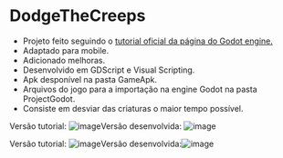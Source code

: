 # DodgeTheCreeps

* Projeto feito seguindo o [tutorial oficial da página do Godot engine.](https://docs.godotengine.org/en/stable/getting_started/step_by_step/your_first_game.html)
* Adaptado para mobile.
* Adicionado melhoras.
* Desenvolvido em GDScript e Visual Scripting.
* Apk desponível na pasta GameApk.
* Arquivos do jogo para a importação na engine Godot na pasta ProjectGodot.
* Consiste em desviar das criaturas o maior tempo possível.

Versão tutorial: ![image](https://user-images.githubusercontent.com/81335163/119166395-f23bc080-ba34-11eb-9a53-1727e893039a.png)Versão desenvolvida: ![image](https://user-images.githubusercontent.com/81335163/119166588-2c0cc700-ba35-11eb-8944-1f40d31b9d3e.png)


Versão tutorial: ![image](https://user-images.githubusercontent.com/81335163/119166789-6c6c4500-ba35-11eb-850d-1351958d93ae.png)Versão desenvolvida:![image](https://user-images.githubusercontent.com/81335163/119166817-768e4380-ba35-11eb-832e-a72534caacc8.png)





 
